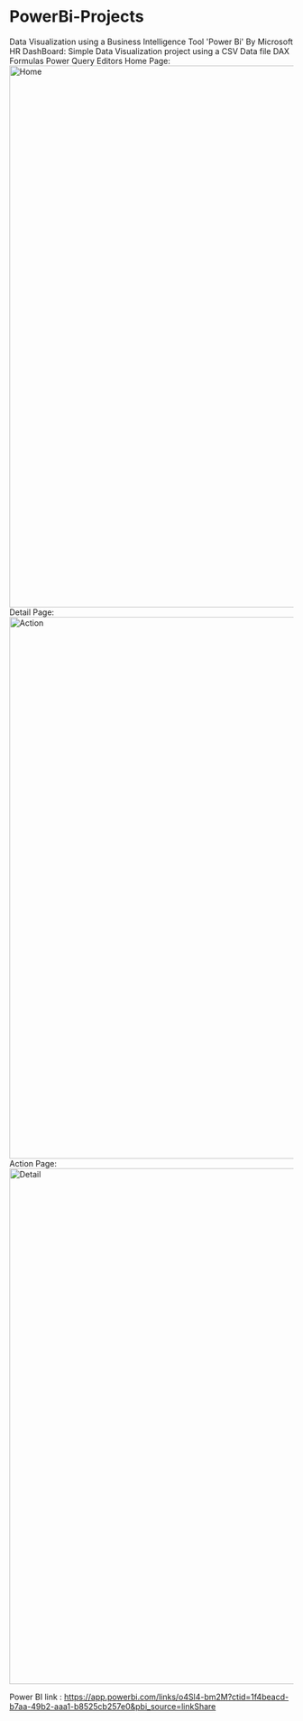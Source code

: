 # PowerBi-Projects
Data Visualization using a Business Intelligence Tool 'Power Bi' By Microsoft
HR DashBoard:
Simple Data Visualization project using a CSV Data file 
DAX Formulas
Power Query Editors
Home Page:
<img width="960" alt="Home" src="https://github.com/ASPRAJNA/PowerBi-Projects/assets/60390104/d67d9090-9794-49a2-b55a-4e7f18bf3b8d">
Detail Page:
<img width="960" alt="Action" src="https://github.com/ASPRAJNA/PowerBi-Projects/assets/60390104/0923d322-8c9c-4756-850f-420521a91b99">
Action Page:
<img width="914" alt="Detail" src="https://github.com/ASPRAJNA/PowerBi-Projects/assets/60390104/1d6472af-a5a7-42ee-83b2-1d9c2e7eff94">

Power BI link :
https://app.powerbi.com/links/o4Sl4-bm2M?ctid=1f4beacd-b7aa-49b2-aaa1-b8525cb257e0&pbi_source=linkShare
